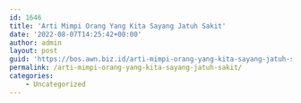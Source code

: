 ```yaml
---
id: 1646
title: 'Arti Mimpi Orang Yang Kita Sayang Jatuh Sakit'
date: '2022-08-07T14:25:42+00:00'
author: admin
layout: post
guid: 'https://bos.awn.biz.id/arti-mimpi-orang-yang-kita-sayang-jatuh-sakit/'
permalink: /arti-mimpi-orang-yang-kita-sayang-jatuh-sakit/
categories:
    - Uncategorized
---
```


